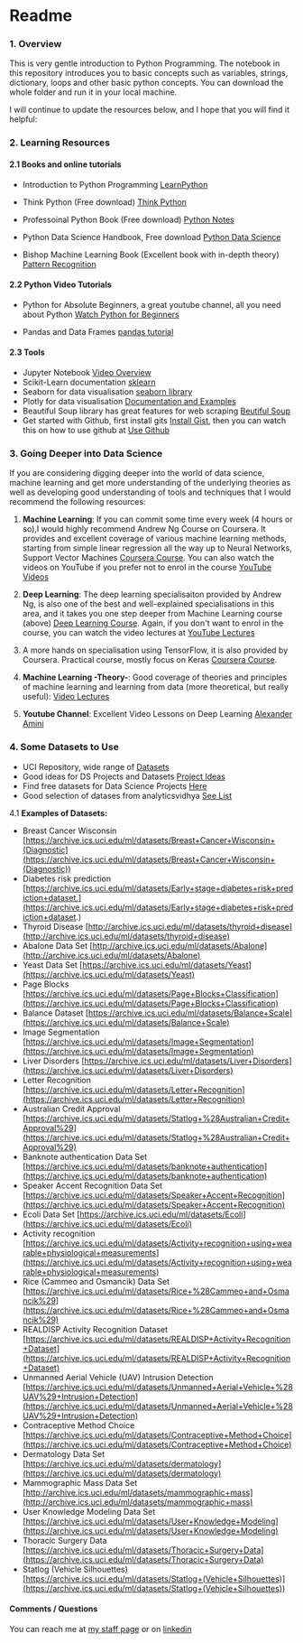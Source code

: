 # Readme

### 1. Overview 

This is very gentle introduction to Python Programming. The notebook in this repository introduces you to basic concepts such as variables, strings, dictionary, loops and other basic python concepts. You can download the whole folder and run it in your local machine. I will continue to update the resources below, and I hope that you will find it helpful: 

### 2. Learning Resources 

#### 2.1 Books and online tutorials* Introduction to Python Programming [LearnPython](https://www.learnpython.org)

* Think Python (Free download) [Think Python](https://greenteapress.com/wp/think-python-2e/)
* Professoinal Python Book (Free download) [Python Notes](https://books.goalkicker.com/PythonBook/)

* Python Data Science Handbook, Free download [Python Data Science](https://tanthiamhuat.files.wordpress.com/2018/04/pythondatasciencehandbook.pdf)

* Bishop Machine Learning Book (Excellent book with in-depth theory) [Pattern Recognition](http://users.isr.ist.utl.pt/~wurmd/Livros/school/Bishop%20-%20Pattern%20Recognition%20And%20Machine%20Learning%20-%20Springer%20%202006.pdf)#### 2.2 Python Video Tutorials * Python for Absolute Beginners, a great youtube channel, all you need about Python [Watch Python for Beginners](https://www.youtube.com/playlist?list=PLBZBJbE_rGRWeh5mIBhD-hhDwSEDxogDg)

* Pandas and Data Frames [pandas tutorial](https://www.youtube.com/watch?v=vmEHCJofslg)#### 2.3 Tools 
* Jupyter Notebook [Video Overview](https://www.youtube.com/watch?v=HW29067qVWk&t=1436s)
* Scikit-Learn documentation [sklearn](https://scikit-learn.org/stable/)
* Seaborn for data visualisation [seaborn library](https://seaborn.pydata.org/)
* Plotly for data visualisation [Documentation and Examples](https://plotly.com/python/)
* Beautiful Soup library has great features for web scraping [Beutiful Soup](https://www.pythonforbeginners.com/python-on-the-web/web-scraping-with-beautifulsoup)
* Get started with Github, first install gits [Install Gist](https://www.jcchouinard.com/install-git/), then you can watch this on how to use github at [Use Github](https://www.youtube.com/watch?v=0fKg7e37bQE&t=518s)

### 3. Going Deeper into Data Science 

If you are considering digging deeper into the world of data science, machine learning and get more understanding of the underlying theories as well as developing good understanding of tools and techniques that I would recommend the following resources: 



1. **Machine Learning**: If you can commit some time every week (4 hours or so),I would highly recommend Andrew Ng Course on Coursera. It provides and excellent coverage of various machine learning methods, starting from simple linear regression all the way up to Neural Networks, Support Vector Machines [Coursera Course]( https://www.coursera.org/learn/machine-learning#syllabus). You can also watch the videos on YouTube if you prefer not to enrol in the course [YouTube Videos](https://www.youtube.com/watch?v=PPLop4L2eGk&list=PLLssT5z_DsK-h9vYZkQkYNWcItqhlRJLN)

2. **Deep Learning**: The deep learning specialisaiton provided by Andrew Ng, is also one of the best and well-explained specialisations in this area, and it takes you one step deeper from Machine Learning course (above) [Deep Learning Course]( https://www.coursera.org/specializations/deep-learning). Again, if you don't want to enrol in the course, you can watch the video lectures at [YouTube Lectures](https://www.youtube.com/watch?v=CS4cs9xVecg&list=PLkDaE6sCZn6Ec-XTbcX1uRg2_u4xOEky0)
3. A more hands on specialisation using TensorFlow, it is also provided by Coursera. Practical course, mostly focus on Keras [Coursera Course]( https://www.coursera.org/professional-certificates/tensorflow-in-practice#courses). 

4. **Machine Learning -Theory-**: Good coverage of theories and principles of machine learning and learning from data (more theoretical, but really useful): [Video Lectures](https://youtu.be/mbyG85GZ0PI)
5. **Youtube Channel**: Excellent Video Lessons on Deep Learning [Alexander Amini](https://www.youtube.com/channel/UCtslD4DGH6PKyG_1gFAX7sg)

### 4. Some Datasets to Use 

* UCI Repository, wide range of [Datasets](https://archive.ics.uci.edu/ml/index.php)
* Good ideas for DS Projects and Datasets [Project Ideas](https://github.com/NirantK/awesome-project-ideas#covid19)
* Find free datasets for Data Science Projects [Here](https://www.dataquest.io/blog/free-datasets-for-projects/)
* Good selection of datases from analyticsvidhya [See List](https://www.analyticsvidhya.com/blog/2018/05/24-ultimate-data-science-projects-to-boost-your-knowledge-and-skills/)


4.1 **Examples of Datasets:**

* Breast Cancer Wisconsin [https://archive.ics.uci.edu/ml/datasets/Breast+Cancer+Wisconsin+(Diagnostic](https://archive.ics.uci.edu/ml/datasets/Breast+Cancer+Wisconsin+(Diagnostic))
* Diabetes risk prediction [https://archive.ics.uci.edu/ml/datasets/Early+stage+diabetes+risk+prediction+dataset.](https://archive.ics.uci.edu/ml/datasets/Early+stage+diabetes+risk+prediction+dataset.)
* Thyroid Disease [http://archive.ics.uci.edu/ml/datasets/thyroid+disease](http://archive.ics.uci.edu/ml/datasets/thyroid+disease)
* Abalone Data Set [http://archive.ics.uci.edu/ml/datasets/Abalone](http://archive.ics.uci.edu/ml/datasets/Abalone)
* Yeast Data Set [https://archive.ics.uci.edu/ml/datasets/Yeast](https://archive.ics.uci.edu/ml/datasets/Yeast)
* Page Blocks [https://archive.ics.uci.edu/ml/datasets/Page+Blocks+Classification](https://archive.ics.uci.edu/ml/datasets/Page+Blocks+Classification)
* Balance Dataset [https://archive.ics.uci.edu/ml/datasets/Balance+Scale](https://archive.ics.uci.edu/ml/datasets/Balance+Scale)
* Image Segmentation [https://archive.ics.uci.edu/ml/datasets/Image+Segmentation](https://archive.ics.uci.edu/ml/datasets/Image+Segmentation)
* Liver Disorders [https://archive.ics.uci.edu/ml/datasets/Liver+Disorders](https://archive.ics.uci.edu/ml/datasets/Liver+Disorders)
* Letter Recognition [https://archive.ics.uci.edu/ml/datasets/Letter+Recognition](https://archive.ics.uci.edu/ml/datasets/Letter+Recognition)
* Australian Credit Approval [https://archive.ics.uci.edu/ml/datasets/Statlog+%28Australian+Credit+Approval%29](https://archive.ics.uci.edu/ml/datasets/Statlog+%28Australian+Credit+Approval%29)
* Banknote authentication Data Set [https://archive.ics.uci.edu/ml/datasets/banknote+authentication](https://archive.ics.uci.edu/ml/datasets/banknote+authentication)
* Speaker Accent Recognition Data Set [https://archive.ics.uci.edu/ml/datasets/Speaker+Accent+Recognition](https://archive.ics.uci.edu/ml/datasets/Speaker+Accent+Recognition)
* Ecoli Data Set [https://archive.ics.uci.edu/ml/datasets/Ecoli](https://archive.ics.uci.edu/ml/datasets/Ecoli)
* Activity recognition [https://archive.ics.uci.edu/ml/datasets/Activity+recognition+using+wearable+physiological+measurements](https://archive.ics.uci.edu/ml/datasets/Activity+recognition+using+wearable+physiological+measurements)
* Rice (Cammeo and Osmancik) Data Set [https://archive.ics.uci.edu/ml/datasets/Rice+%28Cammeo+and+Osmancik%29](https://archive.ics.uci.edu/ml/datasets/Rice+%28Cammeo+and+Osmancik%29)
* REALDISP Activity Recognition Dataset [https://archive.ics.uci.edu/ml/datasets/REALDISP+Activity+Recognition+Dataset](https://archive.ics.uci.edu/ml/datasets/REALDISP+Activity+Recognition+Dataset)
* Unmanned Aerial Vehicle (UAV) Intrusion Detection [https://archive.ics.uci.edu/ml/datasets/Unmanned+Aerial+Vehicle+%28UAV%29+Intrusion+Detection](https://archive.ics.uci.edu/ml/datasets/Unmanned+Aerial+Vehicle+%28UAV%29+Intrusion+Detection)
* Contraceptive Method Choice [https://archive.ics.uci.edu/ml/datasets/Contraceptive+Method+Choice](https://archive.ics.uci.edu/ml/datasets/Contraceptive+Method+Choice)
* Dermatology Data Set [https://archive.ics.uci.edu/ml/datasets/dermatology](https://archive.ics.uci.edu/ml/datasets/dermatology)
* Mammographic Mass Data Set [http://archive.ics.uci.edu/ml/datasets/mammographic+mass](http://archive.ics.uci.edu/ml/datasets/mammographic+mass)
* User Knowledge Modeling Data Set [https://archive.ics.uci.edu/ml/datasets/User+Knowledge+Modeling](https://archive.ics.uci.edu/ml/datasets/User+Knowledge+Modeling)
* Thoracic Surgery Data [https://archive.ics.uci.edu/ml/datasets/Thoracic+Surgery+Data](https://archive.ics.uci.edu/ml/datasets/Thoracic+Surgery+Data)
* Statlog (Vehicle Silhouettes) [https://archive.ics.uci.edu/ml/datasets/Statlog+(Vehicle+Silhouettes)](https://archive.ics.uci.edu/ml/datasets/Statlog+(Vehicle+Silhouettes))

















#### Comments / Questions 

You can reach me at [my staff page](https://www3.rgu.ac.uk/dmstaff/elyan-eyad) or on [linkedin](http://www.linkedin.com/in/elyan )

